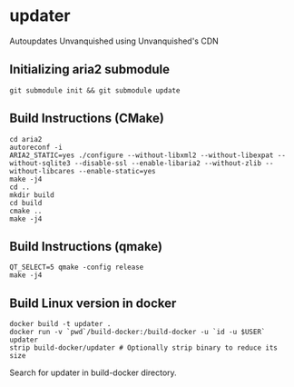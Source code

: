 # updater
Autoupdates Unvanquished using Unvanquished's CDN

## Initializing aria2 submodule
```
git submodule init && git submodule update
```

## Build Instructions (CMake)
```
cd aria2
autoreconf -i
ARIA2_STATIC=yes ./configure --without-libxml2 --without-libexpat --without-sqlite3 --disable-ssl --enable-libaria2 --without-zlib --without-libcares --enable-static=yes
make -j4
cd ..
mkdir build
cd build
cmake ..
make -j4
```

## Build Instructions (qmake)
```
QT_SELECT=5 qmake -config release
make -j4
```

## Build Linux version in docker
```
docker build -t updater .
docker run -v `pwd`/build-docker:/build-docker -u `id -u $USER` updater
strip build-docker/updater # Optionally strip binary to reduce its size
```
Search for updater in build-docker directory.
